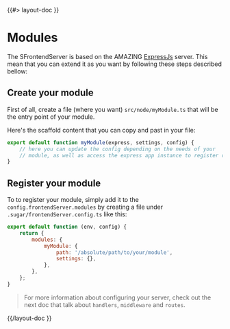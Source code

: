 <!--
/**
 * @name            Overview
 * @namespace       doc.modules
 * @type            Markdown
 * @platform        md
 * @status          stable
 * @menu            Documentation / Modules           /doc/modules/overview
 *
 * @since           2.0.0
 * @author    Olivier Bossel <olivier.bossel@gmail.com> (https://olivierbossel.com)
 */
-->

{{#> layout-doc }}

# Modules

The SFrontendServer is based on the AMAZING [ExpressJs](https://expressjs.com/) server. This mean that you can extend it as you want by following these steps described bellow:

## Create your module

First of all, create a file (where you want) `src/node/myModule.ts` that will be the entry point of your module.

Here's the scaffold content that you can copy and past in your file:

```js
export default function myModule(express, settings, config) {
    // here you can update the config depending on the needs of your
    // module, as well as access the express app instance to register routes, etc...
}
```

## Register your module

To to register your module, simply add it to the `config.frontendServer.modules` by creating a file under `.sugar/frontendServer.config.ts` like this:

```js
export default function (env, config) {
    return {
        modules: {
            myModule: {
                path: '/absolute/path/to/your/module',
                settings: {},
            },
        },
    };
}
```

> For more information about configuring your server, check out the next doc that talk about `handlers`, `middleware` and `routes`.

{{/layout-doc }}
